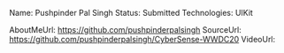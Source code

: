 Name: Pushpinder Pal Singh
Status: Submitted
Technologies: UIKit

AboutMeUrl: https://github.com/pushpinderpalsingh
SourceUrl: https://github.com/pushpinderpalsingh/CyberSense-WWDC20
VideoUrl: 

<!---
EXAMPLE
Name: John Appleseed
Status: Submitted <or> Winner <or> Distinguished <or> Rejected
Technologies: SwiftUI, RealityKit, CoreGraphic

AboutMeUrl: https://linkedin.com/in/johnappleseed
SourceUrl: https://github.com/johnappleseed/wwdc2025
VideoUrl: https://youtu.be/ABCDE123456
-->
